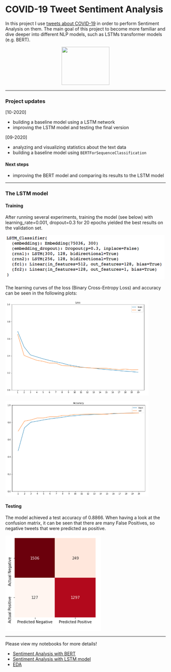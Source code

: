 # COVID-19 Tweet Sentiment Analysis

In this project I use [tweets about COVID-19](https://www.kaggle.com/datatattle/covid-19-nlp-text-classification) in order to perform Sentiment Analysis on them. The main goal of this project to become more familiar and dive deeper into different NLP models, such as LSTMs transformer models (e.g. BERT).

<p align="center">
  <img width="150" height="120" src="https://cdn.pixabay.com/photo/2014/04/03/11/53/twitter-312464_960_720.png">
</p>

***

### Project updates

[10-2020]
- building a baseline model using a LSTM network
- improving the LSTM model and testing the final version

[09-2020]
- analyzing and visualizing statistics about the text data
- building a baseline model using `BERTForSequenceClassification`

#### Next steps
- improving the BERT model and comparing its results to the LSTM model

***

### The LSTM model

#### Training

After running several experiments, training the model (see below) with learning_rate=0.001, dropout=0.3 for 20 epochs yielded the best results on the validation set.

<p align="left">
  <img width="500" height="140" src="https://github.com/HeleneFabia/covid-19-tweet-sentiment-analysis/blob/master/images/lstm_architecture.png">
</p>

The learning curves of the loss (Binary Cross-Entropy Loss) and accuracy can be seen in the following plots:

<p align="left">
  <img width="450" height="300" src="https://github.com/HeleneFabia/covid-19-tweet-sentiment-analysis/blob/master/images/loss_curve.png">
</p>

<p align="left">
  <img width="450" height="300" src="https://github.com/HeleneFabia/covid-19-tweet-sentiment-analysis/blob/master/images/acc_curve.png">
</p>

#### Testing

The model achieved a test accuracy of 0.8866. When having a look at the confusion matrix, it can be seen that there are many False Positives, so negative tweets that were predicted as positive.  

<p align="left">
  <img width="300" height="300" src="https://github.com/HeleneFabia/covid-19-tweet-sentiment-analysis/blob/master/images/confusion_matrix.png">
</p>

***

Please view my notebooks for more details!
- [Sentiment Analysis with BERT](https://github.com/HeleneFabia/covid-19-tweet-sentiment-analysis/blob/master/covid-19-tweet-bert.ipynb)
- [Sentiment Analysis with LSTM model](https://github.com/HeleneFabia/covid-19-tweet-sentiment-analysis/blob/master/covid_19_tweet_lstm.ipynb)
- [EDA](https://github.com/HeleneFabia/covid-19-tweet-sentiment-analysis/blob/master/covid-19-tweet-eda.ipynb) 

